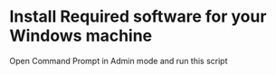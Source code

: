 # Install Required software for your Windows machine

Open Command Prompt in Admin mode and run this script
